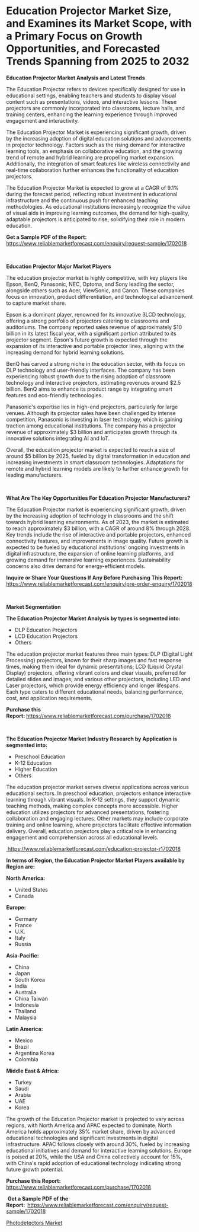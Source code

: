 <p><h1>Education Projector Market Size, and Examines its Market Scope, with a Primary Focus on Growth Opportunities, and Forecasted Trends Spanning from 2025 to 2032</h1></p><p><strong>Education Projector Market Analysis and Latest Trends</strong></p>
<p><p>The Education Projector refers to devices specifically designed for use in educational settings, enabling teachers and students to display visual content such as presentations, videos, and interactive lessons. These projectors are commonly incorporated into classrooms, lecture halls, and training centers, enhancing the learning experience through improved engagement and interactivity.</p><p>The Education Projector Market is experiencing significant growth, driven by the increasing adoption of digital education solutions and advancements in projector technology. Factors such as the rising demand for interactive learning tools, an emphasis on collaborative education, and the growing trend of remote and hybrid learning are propelling market expansion. Additionally, the integration of smart features like wireless connectivity and real-time collaboration further enhances the functionality of education projectors.</p><p>The Education Projector Market is expected to grow at a CAGR of 9.1% during the forecast period, reflecting robust investment in educational infrastructure and the continuous push for enhanced teaching methodologies. As educational institutions increasingly recognize the value of visual aids in improving learning outcomes, the demand for high-quality, adaptable projectors is anticipated to rise, solidifying their role in modern education.</p></p>
<p><strong>Get a Sample PDF of the Report:&nbsp;</strong> <a href="https://www.reliablemarketforecast.com/enquiry/request-sample/1702018?utm_campaign=1170&utm_medium=2&utm_source=Github&utm_content=ia&utm_term=11022025&utm_id=education-projector">https://www.reliablemarketforecast.com/enquiry/request-sample/1702018</a></p>
<p>&nbsp;</p>
<p><strong>Education Projector Major Market Players</strong></p>
<p><p>The education projector market is highly competitive, with key players like Epson, BenQ, Panasonic, NEC, Optoma, and Sony leading the sector, alongside others such as Acer, ViewSonic, and Canon. These companies focus on innovation, product differentiation, and technological advancement to capture market share.</p><p>Epson is a dominant player, renowned for its innovative 3LCD technology, offering a strong portfolio of projectors catering to classrooms and auditoriums. The company reported sales revenue of approximately $10 billion in its latest fiscal year, with a significant portion attributed to its projector segment. Epson's future growth is expected through the expansion of its interactive and portable projector lines, aligning with the increasing demand for hybrid learning solutions.</p><p>BenQ has carved a strong niche in the education sector, with its focus on DLP technology and user-friendly interfaces. The company has been experiencing robust growth due to the rising adoption of classroom technology and interactive projectors, estimating revenues around $2.5 billion. BenQ aims to enhance its product range by integrating smart features and eco-friendly technologies.</p><p>Panasonic's expertise lies in high-end projectors, particularly for large venues. Although its projector sales have been challenged by intense competition, Panasonic is investing in laser technology, which is gaining traction among educational institutions. The company has a projector revenue of approximately $3 billion and anticipates growth through its innovative solutions integrating AI and IoT.</p><p>Overall, the education projector market is expected to reach a size of around $5 billion by 2025, fueled by digital transformation in education and increasing investments in smart classroom technologies. Adaptations for remote and hybrid learning models are likely to further enhance growth for leading manufacturers.</p></p>
<p>&nbsp;</p>
<p><strong>What Are The Key Opportunities For Education Projector Manufacturers?</strong></p>
<p><p>The Education Projector market is experiencing significant growth, driven by the increasing adoption of technology in classrooms and the shift towards hybrid learning environments. As of 2023, the market is estimated to reach approximately $3 billion, with a CAGR of around 8% through 2028. Key trends include the rise of interactive and portable projectors, enhanced connectivity features, and improvements in image quality. Future growth is expected to be fueled by educational institutions' ongoing investments in digital infrastructure, the expansion of online learning platforms, and growing demand for immersive learning experiences. Sustainability concerns also drive demand for energy-efficient models.</p></p>
<p><strong>Inquire or Share Your Questions If Any Before Purchasing This Report:</strong> <a href="https://www.reliablemarketforecast.com/enquiry/pre-order-enquiry/1702018?utm_campaign=1170&utm_medium=2&utm_source=Github&utm_content=ia&utm_term=11022025&utm_id=education-projector">https://www.reliablemarketforecast.com/enquiry/pre-order-enquiry/1702018</a></p>
<p>&nbsp;</p>
<p><strong>Market Segmentation</strong></p>
<p><strong>The Education Projector Market Analysis by types is segmented into:</strong></p>
<p><ul><li>DLP Education Projectors</li><li>LCD Education Projectors</li><li>Others</li></ul></p>
<p><p>The education projector market features three main types: DLP (Digital Light Processing) projectors, known for their sharp images and fast response times, making them ideal for dynamic presentations; LCD (Liquid Crystal Display) projectors, offering vibrant colors and clear visuals, preferred for detailed slides and images; and various other projectors, including LED and Laser projectors, which provide energy efficiency and longer lifespans. Each type caters to different educational needs, balancing performance, cost, and application requirements.</p></p>
<p><strong>Purchase this Report:&nbsp;</strong><a href="https://www.reliablemarketforecast.com/purchase/1702018?utm_campaign=1170&utm_medium=2&utm_source=Github&utm_content=ia&utm_term=11022025&utm_id=education-projector">https://www.reliablemarketforecast.com/purchase/1702018</a></p>
<p>&nbsp;</p>
<p><strong>The Education Projector Market Industry Research by Application is segmented into:</strong></p>
<p><ul><li>Preschool Education</li><li>K-12 Education</li><li>Higher Education</li><li>Others</li></ul></p>
<p><p>The education projector market serves diverse applications across various educational sectors. In preschool education, projectors enhance interactive learning through vibrant visuals. In K-12 settings, they support dynamic teaching methods, making complex concepts more accessible. Higher education utilizes projectors for advanced presentations, fostering collaboration and engaging lectures. Other markets may include corporate training and online learning, where projectors facilitate effective information delivery. Overall, education projectors play a critical role in enhancing engagement and comprehension across all educational levels.</p></p>
<p><a href="https://www.reliablemarketforecast.com/education-projector-r1702018?utm_campaign=1170&utm_medium=2&utm_source=Github&utm_content=ia&utm_term=11022025&utm_id=education-projector">&nbsp;https://www.reliablemarketforecast.com/education-projector-r1702018</a></p>
<p><strong>In terms of Region, the Education Projector Market Players available by Region are:</strong></p>
<p>
    <p> <strong> North America: </strong>
        <ul>
            <li>United States</li>
            <li>Canada</li>
        </ul>
        </p> 
    <p> <strong> Europe: </strong>
        <ul>
            <li>Germany</li>
            <li>France</li>
            <li>U.K.</li>
            <li>Italy</li>
            <li>Russia</li>
        </ul>
        </p> 
    <p> <strong> Asia-Pacific: </strong>
        <ul>
            <li>China</li>
            <li>Japan</li>
            <li>South Korea</li>
            <li>India</li>
            <li>Australia</li>
            <li>China Taiwan</li>
            <li>Indonesia</li>
            <li>Thailand</li>
            <li>Malaysia</li>
        </ul>
        </p> 
    <p> <strong> Latin America: </strong>
        <ul>
            <li>Mexico</li>
            <li>Brazil</li>
            <li>Argentina Korea</li>
            <li>Colombia</li>
        </ul>
        </p> 
    <p> <strong> Middle East & Africa: </strong>
        <ul>
            <li>Turkey</li>
            <li>Saudi</li>
            <li>Arabia</li>
            <li>UAE</li>
            <li>Korea</li>
        </ul>
    </p>
    </p>
<p><p>The growth of the Education Projector market is projected to vary across regions, with North America and APAC expected to dominate. North America holds approximately 35% market share, driven by advanced educational technologies and significant investments in digital infrastructure. APAC follows closely with around 30%, fueled by increasing educational initiatives and demand for interactive learning solutions. Europe is poised at 20%, while the USA and China collectively account for 15%, with China's rapid adoption of educational technology indicating strong future growth potential.</p></p>
<p><strong>Purchase this Report: </strong><a href="https://www.reliablemarketforecast.com/purchase/1702018?utm_campaign=1170&utm_medium=2&utm_source=Github&utm_content=ia&utm_term=11022025&utm_id=education-projector">https://www.reliablemarketforecast.com/purchase/1702018</a></p>
<p>&nbsp;<strong>Get a Sample PDF of the Report:&nbsp;&nbsp;</strong><a href="https://www.reliablemarketforecast.com/enquiry/request-sample/1702018?utm_campaign=1170&utm_medium=2&utm_source=Github&utm_content=ia&utm_term=11022025&utm_id=education-projector">https://www.reliablemarketforecast.com/enquiry/request-sample/1702018</a></p>
<p><strong></strong></p>
<p><p><a href="https://github.com/sofayahoo2023/Market-Research-Report-List-7/blob/main/photodetectors-market.md?utm_campaign=1170&utm_medium=2&utm_source=Github&utm_content=ia&utm_term=11022025&utm_id=education-projector">Photodetectors Market</a></p></p>